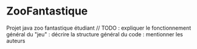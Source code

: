 # ZooFantastique
Projet java zoo fantastique étudiant
// TODO : expliquer le fonctionnement général du "jeu"
        : décrire la structure général du code
        : mentionner les auteurs
